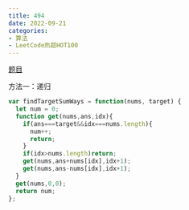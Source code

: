 ```yaml
---
title: 494
date: 2022-09-21
categories: 
- 算法
- LeetCode热题HOT100
---
```


[题目](https://leetcode.cn/problems/target-sum/)


方法一：递归
```js
var findTargetSumWays = function(nums, target) {
  let num = 0;
  function get(nums,ans,idx){
    if(ans===target&&idx===nums.length){
      num++;
      return;
    }
    if(idx>nums.length)return;
    get(nums,ans+nums[idx],idx+1);
    get(nums,ans-nums[idx],idx+1);
  }
  get(nums,0,0);
  return num;
};
```


